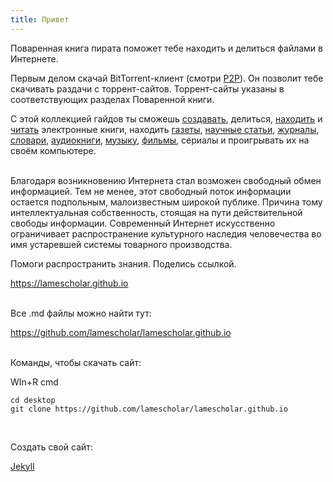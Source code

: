 ```yaml
---
title: Привет
---
```


Поваренная книга пирата поможет тебе находить и делиться файлами в Интернете.

Первым делом скачай BitTorrent-клиент (смотри [P2P](/ru/p2p)). Он позволит тебе скачивать раздачи с торрент-сайтов. Торрент-сайты указаны в соответствующих разделах Поваренной книги.

С этой коллекцией гайдов ты сможешь [создавать](/ru/digitization), делиться, [находить](/ru/book-searching) и [читать](/ru/reading-ebooks) электронные книги, находить [газеты](/ru/newspapers), [научные статьи](/ru/articles), [журналы](/ru/magazines), [словари](/ru/reference-books), [аудиокниги](/ru/audiobooks), [музыку](/ru/music), [фильмы](/ru/films), сериалы и проигрывать их на своём компьютере.
<br><br>

Благодаря возникновению Интернета стал возможен свободный обмен информацией. Тем не менее, этот свободный поток информации остается подпольным, малоизвестным широкой публике. Причина тому интеллектуальная собственность, стоящая на пути действительной свободы информации. Современный Интернет искусственно ограничивает распространение культурного наследия человечества во имя устаревшей системы товарного производства.

Помоги распространить знания. Поделись ссылкой.

<https://lamescholar.github.io>
<br><br>

Все .md файлы можно найти тут:

<https://github.com/lamescholar/lamescholar.github.io>
<br><br>

Команды, чтобы скачать сайт:

WIn+R cmd

```
cd desktop
git clone https://github.com/lamescholar/lamescholar.github.io
```
<br>

Создать свой сайт:

[Jekyll](/ru/jekyll)